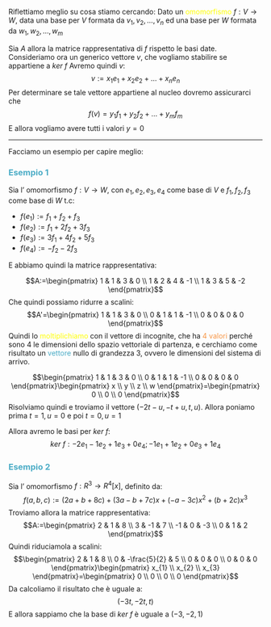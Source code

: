 Riflettiamo meglio su cosa stiamo cercando:
Dato un <font color="#ffff00">omomorfismo</font> $f:V\to W$, data una base per $V$ formata da $v_{1},v_{2},\dots,v_{n}$
ed una base per $W$ formata da $w_{1},w_{2},\dots,w_{m}$

Sia $A$ allora la matrice rappresentativa di $f$ rispetto le basi date.
Consideriamo ora un generico vettore $v$, che vogliamo stabilire se appartiene a $ker\ f$
Avremo quindi $v:$
$$v:=x_{1}e_{1}+x_{2}e_{2}+\dots+x_{n}e_{n}$$
Per determinare se tale vettore appartiene al nucleo dovremo assicurarci che
$$f(v)=y_{1}f_{1}+y_{2}f_{2}+\dots+y_{m}f_{m}$$
E allora vogliamo avere tutti i valori $y=0$


---

Facciamo un esempio per capire meglio:

### <font color="#4bacc6">Esempio 1</font>

Sia l’ omomorfismo $f:V\to W$, con $e_{1},e_{2},e_{3},e_{4}$ come base di $V$ e $f_{1},f_{2},f_{3}$ come base di $W$ t.c:
- $f(e_{1}):=f_{1}+f_{2}+f_{3}$
- $f(e_{2}):=f_{1}+2f_{2}+3f_{3}$
- $f(e_{3}):=3f_{1}+4f_{2}+5f_{3}$
- $f(e_{4}):=-f_{2}-2f_{3}$

E abbiamo quindi la matrice rappresentativa:

$$A:=\begin{pmatrix}
1 & 1 & 3 & 0 \\
1 & 2 & 4 & -1 \\
1 & 3 & 5 & -2
\end{pmatrix}$$
Che quindi possiamo ridurre a scalini:
$$A'=\begin{pmatrix}
1 & 1 & 3 & 0 \\
0 & 1 & 1 & -1 \\
0 & 0 & 0 & 0
\end{pmatrix}$$
Quindi lo <font color="#ffff00">moltiplichiamo</font> con il vettore di incognite, che ha <font color="#f79646">4 valori</font> perché sono 4 le dimensioni dello spazio vettoriale di partenza, e cerchiamo come risultato un <font color="#4bacc6">vettore</font> nullo di grandezza 3, ovvero le dimensioni del sistema di arrivo.

$$\begin{pmatrix}
1 & 1 & 3 & 0 \\
0 & 1 & 1 & -1 \\
0 & 0 & 0 & 0
\end{pmatrix}\begin{pmatrix}
x \\
y \\
z \\
w
\end{pmatrix}=\begin{pmatrix}
0 \\
0 \\
0
\end{pmatrix}$$
Risolviamo quindi e troviamo il vettore $(-2t-u,-t+u,t,u)$. Allora poniamo prima $t=1,u=0$ e poi $t=0,u=1$

Allora avremo le basi per $ker\ f$:
$$ker\ f: -2e_{1}-1e_{2}+1e_{3}+0e_{4};-1e_{1}+1e_{2}+0e_{3}+1e_{4}$$
### <font color="#4bacc6">Esempio 2</font>

Sia l’ omomorfismo $f:R^3\to R^4[x]$, definito da:
$$f(a,b,c):=(2a+b+8c)+(3a-b+7c)x+(-a-3c)x^2+(b+2c)x^3$$
Troviamo allora la matrice rappresentativa:
$$A:=\begin{pmatrix}
2 & 1 & 8 \\
3 & -1 & 7 \\
-1 & 0 & -3 \\
0 & 1 & 2
\end{pmatrix}$$
Quindi riduciamola a scalini: 
$$\begin{pmatrix}
2 & 1 & 8 \\
0 & -\frac{5}{2} & 5 \\
0 & 0 & 0 \\
0 & 0 & 0
\end{pmatrix}\begin{pmatrix}
x_{1} \\
x_{2} \\
x_{3}
\end{pmatrix}=\begin{pmatrix}
0 \\
0 \\
0 \\
0
\end{pmatrix}$$
Da calcoliamo il risultato che è uguale a:
$$(-3t,-2t,t)$$
E allora sappiamo che la base di $ker\ f$ è uguale a $(-3,-2,1)$
